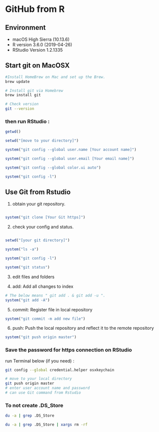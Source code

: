 # GitHub from R
## Environment
- macOS High Sierra (10.13.6)
- R version 3.6.0 (2019-04-26)
- RStudio Version 1.2.1335

## Start git on MacOSX
```bash
#Install HomeBrew on Mac and set up the Brew.
brew update

# Install git via Homebrew
brew install git

# Check version
git --version
```

### then run RStudio :
```R
getwd()

setwd("[move to your directory]")

system("git config --global user.name [Your account name]")

system("git config --global user.email [Your email name]")

system("git config --global color.ui auto")

system("git config -l")

```

## Use Git from Rstudio
1. obtain your git repository. 
```R

system("git clone [Your Git https]")

```

2. check your config and status.
```R

setwd("[your git directory]")

system("ls -a")

system("git config -l")

system("git status")

```

3. edit files and folders

4. add: Add all changes to index
```R
# The below means " git add . & git add -u ".
system("git add -A")
```
5. commit: Register file in local repository
```R
system("git commit -m add new file")
```
6. push: Push the local repository and reflect it to the remote repository
```R
system("git push origin master")
```

### Save the password for https connection on RStudio
run Terminal below (if you need) :
```bash
git config --global credential.helper osxkeychain

# move to your local directory
git push origin master
# enter user account name and password 
# can use Git command from Rstudio
```

### To not create .DS_Store
```bash
du -a | grep .DS_Store

du -a | grep .DS_Store | xargs rm -rf

```
